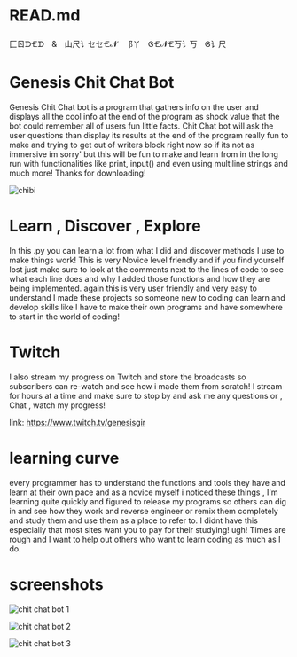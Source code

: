 # READ.md
⼕ㄖᗪ🝗ᗪ & 山尺讠セセ🝗𝓝 ⻏丫 Ꮆ🝗𝓝🝗丂讠丂 Ꮆ讠尺
# Genesis Chit Chat Bot
Genesis Chit Chat bot is a program that gathers info on 
the user and displays all the cool info at the end of the program as shock value that the bot could remember
all of users fun little facts. Chit Chat bot will ask the user questions than display its results at the end of
the program really fun to make and trying to get out of writers block right now so if its not as immersive im sorry'
but this will be fun to make and learn from in the long run with functionalities like print, input() and even
using multiline strings and much more! Thanks for downloading!

![chibi](https://user-images.githubusercontent.com/87259615/131278089-26ff5afd-ab87-41b9-b8c3-a7500ac28547.png)


# Learn , Discover , Explore
In this .py you can learn a lot from what I did and discover methods I use to make things work! This is very Novice level friendly
and if you find yourself lost just make sure to look at the comments next to the lines of code to see what each line does and why 
I added those functions and how they are being implemented. again this is very user friendly and very easy to understand I made
these projects so someone new to coding can learn and develop skills like I have to make their own programs and have somewhere to
start in the world of coding!

# Twitch
I also stream my progress on Twitch and store the broadcasts so subscribers can re-watch and see how i made them from scratch! I stream for hours
at a time and make sure to stop by and ask me any questions or , Chat , watch my progress!

link: https://www.twitch.tv/genesisgir 
# learning curve
every programmer has to understand the functions and tools they have and learn at their own pace and as a novice myself i noticed these
things , I'm learning quite quickly and figured to release my programs so others can dig in and see how they work and reverse engineer
or remix them completely and study them and use them as a place to refer to. I didnt have this especially that most sites want you to 
pay for their studying! ugh! Times are rough and I want to help out others who want to learn coding as much as I do.
# screenshots
![chit chat bot 1](https://user-images.githubusercontent.com/87259615/131296148-88743bcf-68dc-481e-9ac1-1cda8f52ee46.PNG)


![chit chat bot 2](https://user-images.githubusercontent.com/87259615/131295674-dace7a55-c8ca-4af5-8694-f785590fcb2a.PNG)

![chit chat bot 3](https://user-images.githubusercontent.com/87259615/131295686-c2ed9e93-f1c8-4ac4-b2e2-439b932b65b8.PNG)


